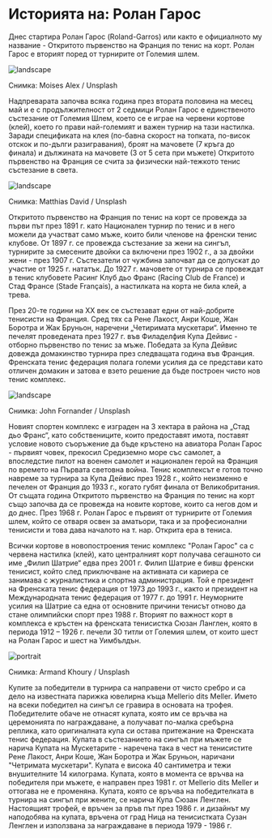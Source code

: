 # Историята на: Ролан Гарос

Днес стартира Ролан Гарос (Roland-Garros) или както е официалното му название - Откритото първенство на Франция по тенис на корт. Ролан Гарос е вторият поред от турнирите от Големия шлем.

![landscape](https://images.unsplash.com/photo-1554068865-24cecd4e34b8?q=80&w=1470&auto=format&fit=crop&ixlib=rb-4.0.3&ixid=M3wxMjA3fDB8MHxwaG90by1wYWdlfHx8fGVufDB8fHx8fA%3D%3D)

Снимка: Moises Alex / Unsplash

Надпреварата започва всяка година през втората половина на месец май и е с продължителност от 2 седмици  Ролан Гарос е единственото състезание от Големия Шлем, което се е играе на червени кортове (клей), което го прави най-големият и важен турнир на тази настилка. Заради спецификата на клея (по-бавна скорост на топката, по-висок отскок и по-дълги разигравания), броят на мачовете (7 кръга до финала) и дължината на мачовете (3 от 5 сета при мъжете) Откритото първенство на Франция се счита за физически най-тежкото тенис състезание в света.

![landscape](https://images.unsplash.com/photo-1619891418559-17ac45dc2b70?q=80&w=1374&auto=format&fit=crop&ixlib=rb-4.0.3&ixid=M3wxMjA3fDB8MHxwaG90by1wYWdlfHx8fGVufDB8fHx8fA%3D%3D)

Снимка: Matthias David / Unsplash

Откритото първенство на Франция по тенис на корт се провежда за първи път през 1891 г. като Национален турнир по тенис и в него можели да участват само мъже, които били членове на френски тенис клубове. От 1897 г. се провежда състезание за жени на сингъл, турнирите за смесените двойки са включени през 1902 г., а за двойки жени - през 1907 г. Състезатели от чужбина започват да се допускат до участие от 1925 г. нататък. До 1927 г. мачовете от турнира се провеждат в тенис клубовете Расинг Клуб дьо Франс (Racing Club de France) и Стад Франсе (Stade Français), а настилката на корта не била клей, а трева. 

През 20-те години на ХХ век се състезават едни от най-добрите тенисисти на Франция. Сред тях са Рене Лакост, Анри Коше, Жан Боротра и Жак Бруньон, наречени „Четиримата мускетари“. Именно те печелят проведената през 1927 г. във Филаделфия Купа Дейвис - отборно първенство по тенис за мъже. Победата за Купа Дейвис довежда домакинство турнира през следващата година във Франция. Френската тенис федерация полага големи усилия да се представи като отличен домакин и затова е взето решение да бъде построен чисто нов тенис комплекс. 

![landscape](https://images.unsplash.com/photo-1530915365347-e35b749a0381?q=80&w=1470&auto=format&fit=crop&ixlib=rb-4.0.3&ixid=M3wxMjA3fDB8MHxwaG90by1wYWdlfHx8fGVufDB8fHx8fA%3D%3D)

Снимка: John Fornander / Unsplash

Новият спортен комплекс е изграден на 3 хектара в района на „Стад дьо Франс“, като собствениците, които предоставят имота, поставят условие новото съоръжение да бъде кръстено на авиатора Ролан Гарос - първият човек, прекосил Средиземно море със самолет, а впоследстие пилот на военен самолет и национален герой на Франция по времето на Първата световна война. Тенис комплексът е готов точно навреме за турнира за Купа Дейвис през 1928 г., който неизменно е печелен от Франция до 1933 г., когато губят финала от Великобритания. От същата година Откритото първенство на Франция по тенис на корт също започва да се провежда на новите кортове, които са негов дом и до днес. През 1968 г. Ролан Гарос е първият от турнирите от Големия шлем, който се отваря освен за аматьори, така и за професионални тенисисти и това дава началото на т. нар. Открита ера в тениса.

Всички кортове в новопостроения тенис комплекс "Ролан Гарос" са с червена настилка (клей), като централният корт получава сегашното си име „Филип Шатрие“ едва през 2001 г. Филип Шатрие е бивш френски тенисист, който след приключване на активната си кариера се занимава с журналистика и спортна администрация. Той е президент на Френската тенис федерация от 1973 до 1993 г., както и президент на Международната тенис федерация от 1977 г. до 1991 г. Неуморните усилия на Шатрие са една от основните причини тенисът отново да стане олимпийски спорт през 1988 г. Вторият по важност корт в комплекса е кръстен на френската тенисистка Сюзан Ланглен, която в периода 1912 – 1926 г. печели 30 титли от Големия шлем, от които шест на Ролан Гарос и шест на Уимбълдън.

![portrait](https://images.unsplash.com/photo-1560013764-b45ee3b3d786?q=80&w=1389&auto=format&fit=crop&ixlib=rb-4.0.3&ixid=M3wxMjA3fDB8MHxwaG90by1wYWdlfHx8fGVufDB8fHx8fA%3D%3D)

Снимка: Armand Khoury / Unsplash 

Купите за победители в турнира са направени от чисто сребро и са дело на известната парижка ювелирна къща Mellerio dits Meller. Името на всеки победител на сингъл се гравира в основата на трофея. Победителите обаче не отнасят купата, която им се връчва на церемонията по награждаване, а получават по-малка сребърна реплика, като оригиналната купа си остава притежание на Френската тенис федерация. Купата в състезанието на сингъл при мъжете се нарича Купата на Мускетарите - наречена така в чест на тенисистите Рене Лакост, Анри Коше, Жан Боротра и Жак Бруньон, наричани "Четримата мускетари". Купата е висока 40 сантиметра и тежи внушителните 14 килограма. Купата, която в момента се връчва на победителя при мъжете, е направен през 1981 г. от Mellerio dits Meller и оттогава не е променяна. Купата, която се връчва на победителката в турнира на сингъл при жените, се нарича Купа Сюзан Ленглен. Настоящият трофей, е връчен за пръв път през 1986 г. и дизайнът му наподобява на купата, връчена от град Ница на тенисистката Сузан Ленглен и използвана за награждаване в периода 1979 - 1986 г.